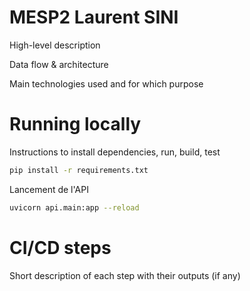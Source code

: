 # MESP2 Laurent SINI
High-level description

Data flow & architecture

Main technologies used and for which purpose

# Running locally
Instructions to install dependencies, run, build, test

```bash
pip install -r requirements.txt
```

Lancement de l'API
```bash
uvicorn api.main:app --reload
```

# CI/CD steps
Short description of each step with their outputs (if any)
